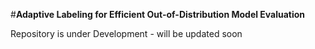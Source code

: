 #**Adaptive Labeling for Efficient Out-of-Distribution Model Evaluation**

Repository is under Development - will be updated soon
